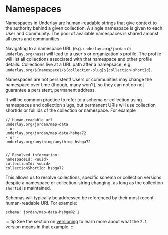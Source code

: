 # Namespaces

Namespaces in Underlay are human-readable strings that give context to the authority behind a given collection. A single namespace is given to each User and Community. The pool of available namespaces is shared amonst all users and communities.

Navigating to a namespace URL (e.g. `underlay.org/jordan` or `underlay.org/nasa`) will lead to a user's or organization's profile. The profile will list all collections associated with that namespace and other profile details. Collections live at a URL path after a namepsace, e.g. `underlay.org/${namespace}/${collection-slug}${collection-shortId}`.

Namespaces are not persistent! Users or communities may change the namespace over time (though, many won't), so they can not do not guarantee a persistent, permanent address.

It will be common practice to refer to a schema or collection using namespaces and collection slugs, but permanent URIs will use collection shortIds or full ids of the collection or namespace. For example

```
// Human-readable url
underlay.org/jordan/map-data
- or -
underlay.org/jordan/map-data-hsbga72
- or -
underlay.org/anything/anything-hsbga72


// Resolved information:
namespaceId: <uuid>
collectionId: <uuid>
collectionShortId: hsbga72
```

This allows us to resolve collections, specific schema or collection versions despite a namespace or collection-string changing, as long as the collection `shortId` is maintained.

Schemas will typically be addressed be referenced by their most recent human-readable URI. For example:

```
schema: jordan/map-data-hsbga@2.1
```
::: tip
See the section on [versioning](versioning.md) to learn more about what the `2.1` version means in that example.
:::


<!-- 
::: info
This is an info box.
:::

::: tip
This is a tip.
:::

::: warning
This is a warning.
:::

::: danger OoPS
This is a **dangerous** *warning* :tada: :100: :smiling_imp:.
:::

::: details
This is a details block.
::: -->
